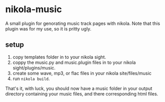 # nikola-music
A small plugin for genorating music track pages with nikola.
Note that this plugin was for my use, so it is pritty ugly.
## setup
1. copy templates folder in to your nikola sight.
2. coppy the music.py and music.plugin files in to your nikola sight/plugins/music.
3. create some wave, mp3, or flac files in your nikola site/files/music
4. run ```nikola build```.

That's it, with luck, you should now have a music folder in your output directory containing your music files, and there corresponding html files.